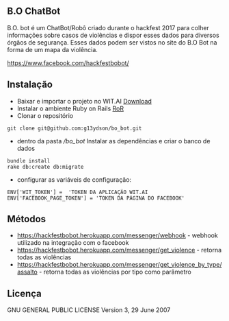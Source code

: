 ## B.O ChatBot

B.O. bot é um ChatBot/Robô criado durante o hackfest 2017 para colher informações sobre casos de violências e dispor esses dados para diversos órgãos de segurança. Esses dados podem ser vistos no site do B.O Bot na forma de um mapa da violência.

https://www.facebook.com/hackfestbobot/

## Instalação
* Baixar e importar o projeto no WIT.AI [Download](https://api.wit.ai/export/AbnsKj0LhNoF5Fgb63VOHIIPOfqhfeSPS7B8omeXQEHRkWQaSZgBaypeDccc8J6bJ3zAQLghUXhKa5MsTUQRoJB7g60uVwnX3PfGbt9kFBqIaw)
* Instalar o ambiente Ruby on Rails [RoR](https://gorails.com/setup/ubuntu/16.04)
* Clonar o repositório 
```
git clone git@github.com:g13ydson/bo_bot.git
```
* dentro da pasta */bo_bot* Instalar as dependências e criar o banco de dados
```
bundle install
rake db:create db:migrate
```
* configurar as variáveis de configuração:
```
ENV['WIT_TOKEN'] =  'TOKEN DA APLICAÇÃO WIT.AI
ENV['FACEBOOK_PAGE_TOKEN'] = 'TOKEN DA PÁGINA DO FACEBOOK'
```


## Métodos
* https://hackfestbobot.herokuapp.com/messenger/webhook - webhook utilizado na integração com o facebook
* https://hackfestbobot.herokuapp.com/messenger/get_violence - retorna todas as violências
* https://hackfestbobot.herokuapp.com/messenger/get_violence_by_type/assalto - retorna todas as violências por tipo como parâmetro


## Licença

GNU GENERAL PUBLIC LICENSE
 Version 3, 29 June 2007
